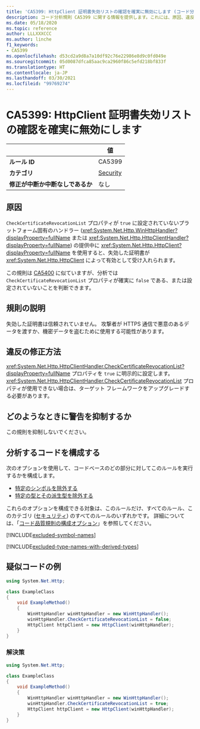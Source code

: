 ```yaml
---
title: 'CA5399: HttpClient 証明書失効リストの確認を確実に無効にします (コード分析)'
description: コード分析規則 CA5399 に関する情報を提供します。これには、原因、違反の修正方法、およびそれを抑制するタイミングなどが含まれます。
ms.date: 05/18/2020
ms.topic: reference
author: LLLXXXCCC
ms.author: linche
f1_keywords:
- CA5399
ms.openlocfilehash: d53cd2a9d8a7a10df92c76e22986e8d9c0fd049e
ms.sourcegitcommit: 05d0087dfca85aac9ca2960f86c5efd218bf833f
ms.translationtype: HT
ms.contentlocale: ja-JP
ms.lasthandoff: 03/30/2021
ms.locfileid: "99769274"
---
```

# <a name="ca5399-definitely-disable-httpclient-certificate-revocation-list-check"></a>CA5399: HttpClient 証明書失効リストの確認を確実に無効にします

| | 値 |
|-|-|
| **ルール ID** |CA5399|
| **カテゴリ** |[Security](security-warnings.md)|
| **修正が中断か中断なしであるか** |なし|

## <a name="cause"></a>原因

`CheckCertificateRevocationList` プロパティが `true` に設定されていないプラットフォーム固有のハンドラー (<xref:System.Net.Http.WinHttpHandler?displayProperty=fullName> または <xref:System.Net.Http.HttpClientHandler?displayProperty=fullName>) の提供中に <xref:System.Net.Http.HttpClient?displayProperty=fullName> を使用すると、失効した証明書が <xref:System.Net.Http.HttpClient> によって有効として受け入れられます。

この規則は [CA5400](ca5400.md) に似ていますが、分析では `CheckCertificateRevocationList` プロパティが確実に `false` である、または設定されていないことを判断できます。

## <a name="rule-description"></a>規則の説明

失効した証明書は信頼されていません。 攻撃者が HTTPS 通信で悪意のあるデータを渡すか、機密データを盗むために使用する可能性があります。

## <a name="how-to-fix-violations"></a>違反の修正方法

<xref:System.Net.Http.HttpClientHandler.CheckCertificateRevocationList?displayProperty=fullName> プロパティを `true` に明示的に設定します。 <xref:System.Net.Http.HttpClientHandler.CheckCertificateRevocationList> プロパティが使用できない場合は、ターゲット フレームワークをアップグレードする必要があります。

## <a name="when-to-suppress-warnings"></a>どのようなときに警告を抑制するか

この規則を抑制しないでください。

## <a name="configure-code-to-analyze"></a>分析するコードを構成する

次のオプションを使用して、コードベースのどの部分に対してこのルールを実行するかを構成します。

- [特定のシンボルを除外する](#exclude-specific-symbols)
- [特定の型とその派生型を除外する](#exclude-specific-types-and-their-derived-types)

これらのオプションを構成できる対象は、このルールだけ、すべてのルール、このカテゴリ ([セキュリティ](security-warnings.md)) のすべてのルールのいずれかです。 詳細については、「[コード品質規則の構成オプション](../code-quality-rule-options.md)」を参照してください。

[!INCLUDE[excluded-symbol-names](~/includes/code-analysis/excluded-symbol-names.md)]

[!INCLUDE[excluded-type-names-with-derived-types](~/includes/code-analysis/excluded-type-names-with-derived-types.md)]

## <a name="pseudo-code-examples"></a>疑似コードの例

```csharp
using System.Net.Http;

class ExampleClass
{
    void ExampleMethod()
    {
        WinHttpHandler winHttpHandler = new WinHttpHandler();
        winHttpHandler.CheckCertificateRevocationList = false;
        HttpClient httpClient = new HttpClient(winHttpHandler);
    }
}
```

### <a name="solution"></a>解決策

```csharp
using System.Net.Http;

class ExampleClass
{
    void ExampleMethod()
    {
        WinHttpHandler winHttpHandler = new WinHttpHandler();
        winHttpHandler.CheckCertificateRevocationList = true;
        HttpClient httpClient = new HttpClient(winHttpHandler);
    }
}
```
